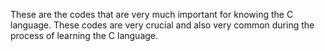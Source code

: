 These are the codes that are very much important for knowing the C language.
These codes are very crucial and also very common during the process of learning the C language.
